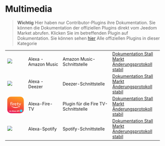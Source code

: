 
# Multimedia


>**Wichtig**
>Hier haben nur Contributor-Plugins ihre Dokumentation. Sie können die Dokumentation der offiziellen Plugins direkt vom Jeedom Market abrufen. Klicken Sie im betreffenden Plugin auf Dokumentation.
>Sie können sehen [hier](https://market.jeedom.com/index.php?v=d&p=market&type=plugin&categorie=multimedia) Alle offiziellen Plugins in dieser Kategorie


| | | | |
|--- | --- | --- | ---|
|<img src="alexaamazonmusic/alexaamazonmusic_icon.png" class="pluginLogo" width="100" />|Alexa - Amazon Music|Amazon Music-Schnittstelle|[Dokumentation Stall](http://jeedom.sigalou-domotique.fr/alexa-amazon-music-documentation)<br/>[Markt](https://market.jeedom.com/index.php?v=d&p=market_display&id=3910)<br/>[Änderungsprotokoll stabil](http://jeedom.sigalou-domotique.fr/alexa-api-changelog)|
|<img src="alexadeezer/alexadeezer_icon.png" class="pluginLogo" width="100" />|Alexa - Deezer|Deezer-Schnittstelle|[Dokumentation Stall](http://jeedom.sigalou-domotique.fr/alexa-deezer-documentation)<br/>[Markt](https://market.jeedom.com/index.php?v=d&p=market_display&id=3911)<br/>[Änderungsprotokoll stabil](http://jeedom.sigalou-domotique.fr/alexa-api-changelog)|
|<img src="alexafiretv/alexafiretv_icon.png" class="pluginLogo" width="100" />|Alexa-Fire-TV|Plugin für die Fire TV-Schnittstelle|[Dokumentation Stall](http://jeedom.sigalou-domotique.fr/alexa-fire-tv-documentation)<br/>[Markt](https://market.jeedom.com/index.php?v=d&p=market_display&id=4064)<br/>[Änderungsprotokoll stabil](http://jeedom.sigalou-domotique.fr/alexa-api-changelog)|
|<img src="alexaspotify/alexaspotify_icon.png" class="pluginLogo" width="100" />|Alexa-Spotify|Spotify-Schnittstelle|[Dokumentation Stall](http://jeedom.sigalou-domotique.fr/alexa-spotify-documentation)<br/>[Markt](https://market.jeedom.com/index.php?v=d&p=market_display&id=3913)<br/>[Änderungsprotokoll stabil](http://jeedom.sigalou-domotique.fr/alexa-api-changelog)|
